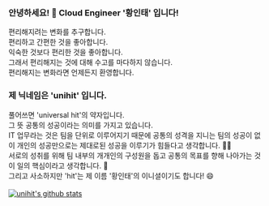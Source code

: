 ### 안녕하세요! 👋 Cloud Engineer '황인태' 입니다!

편리해지려는 변화를 추구합니다.<br>
편리하고 간편한 것을 좋아합니다.<br>
익숙한 것보다 편리한 것을 좋아합니다.<br>
그래서 편리해지는 것에 대해 수고를 마다하지 않습니다.<br>
편리해지는 변화라면 언제든지 환영합니다.<br>

### 제 닉네임은 'unihit' 입니다.

풀어쓰면 'universal hit'의 약자입니다. <br>
그 뜻 공통의 성공이라는 의미를 가지고 있습니다.<br>
IT 업무라는 것은 팀을 단위로 이루어지기 때문에 공통의 성격을 지니는 팀의 성공이 없이 개인의 성공만으로는 제대로된 성공을 이루기가 힘들다고 생각합니다. 🤔💬<br>
서로의 성취를 위해 팀 내부의 개개인의 구성원을 돕고 공통의 목표를 향해 나아가는 것이 일의 핵심이라고 생각합니다. 👯<br>
그리고 사소하지만 'hit'는 제 이름 '황인태'의 이니셜이기도 합니다! 😄<br>
<br>
[![unihit's github stats](https://github-readme-stats.vercel.app/api?username=unihit&theme=dracula&show_icons=true)](https://github.com/unihit)

<script type="text/javascript" async src="//cdn.credly.com/assets/utilities/embed.js">
<div data-iframe-width="150" data-iframe-height="270" data-share-badge-id="16b1ab67-a2ab-427a-9edd-fb350b881131" data-share-badge-host="https://www.credly.com"></div>
</script>

<!--
**unihit/unihit** is a ✨ _special_ ✨ repository because its `README.md` (this file) appears on your GitHub profile.

Here are some ideas to get you started:

- 🔭 I’m currently working on ...
- 🌱 I’m currently learning ...
- 👯 I’m looking to collaborate on ...
- 🤔 I’m looking for help with ...
- 💬 Ask me about ...
- 📫 How to reach me: ...
- 😄 Pronouns: ...
- ⚡ Fun fact: ...
-->
